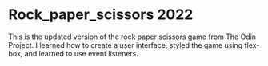 # Rock_paper_scissors 2022
This is the updated version of the rock paper scissors game from The Odin Project. 
I learned how to create a user interface, styled the game using flex-box, and learned to use 
event listeners. 
